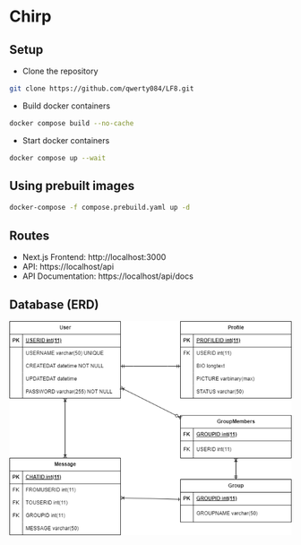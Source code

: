 # Chirp

## Setup

-   Clone the repository

```bash
git clone https://github.com/qwerty084/LF8.git
```

-   Build docker containers

```bash
docker compose build --no-cache
```

-   Start docker containers

```bash
docker compose up --wait
```

## Using prebuilt images

```bash
docker-compose -f compose.prebuild.yaml up -d
```

## Routes

-   Next.js Frontend: http://localhost:3000
-   API: https://localhost/api
-   API Documentation: https://localhost/api/docs

## Database (ERD)

![Database](./ERD.drawio.png)

```

```
